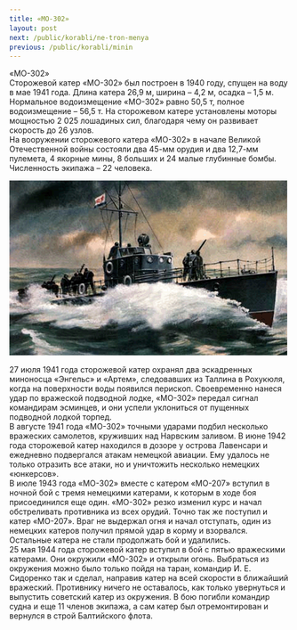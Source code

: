 ```yaml
---
title: «МО-302»
layout: post
next: /public/korabli/ne-tron-menya
previous: /public/korabli/minin
---
```


«МО-302»  
Сторожевой катер «МО-302» был построен в 1940 году, спущен на воду в мае 1941 года. Длина катера 26,9 м, ширина – 4,2 м, осадка – 1,5 м. Нормальное водоизмещение «МО-302» равно 50,5 т, полное водоизмещение – 56,5 т. На сторожевом катере установлены моторы мощностью 2 025 лошадиных сил, благодаря чему он развивает скорость до 26 узлов.   
На вооружении сторожевого катера «МО-302» в начале Великой Отечественной войны состояли два 45-мм орудия и два 12,7-мм пулемета, 4 якорные мины, 8 больших и 24 малые глубинные бомбы. Численность экипажа – 22 человека.  
  

![](/assets/img/MO-302.gif)  

  
27 июля 1941 года сторожевой катер охранял два эскадренных миноносца «Энгельс» и «Артем», следовавших из Таллина в Рохукюля, когда на поверхности воды появился перископ. Своевременно нанеся удар по вражеской подводной лодке, «МО-302» передал сигнал командирам эсминцев, и они успели уклониться от пущенных подводной лодкой торпед.    
В августе 1941 года «МО-302» точными ударами подбил несколько вражеских самолетов, круживших над Нарвским заливом. В июне 1942 года сторожевой катер находился в дозоре у острова Лавенсари и ежедневно подвергался атакам немецкой авиации. Ему удалось не только отразить все атаки, но и уничтожить несколько немецких «юнкерсов».   
В июле 1943 года «МО-302» вместе с катером «МО-207» вступил в ночной бой с тремя немецкими катерами, к которым в ходе боя присоединился еще один. «МО-302» резко изменил курс и начал обстреливать противника из всех орудий. Точно так же поступил и катер «МО-207». Враг не выдержал огня и начал отступать, один из немецких катеров получил прямой удар в корму и взорвался. Остальные катера не стали продолжать бой и удалились.    
25 мая 1944 года сторожевой катер вступил в бой с пятью вражескими катерами. Они окружили «МО-302» и открыли огонь. Выбраться из окружения можно было только пойдя на таран, командир И. Е. Сидоренко так и сделал, направив катер на всей скорости в ближайший вражеский. Противнику ничего не оставалось, как только увернуться и выпустить советский катер из окружения. В бою погибли командир судна и еще 11 членов экипажа, а сам катер был отремонтирован и вернулся в строй Балтийского флота.